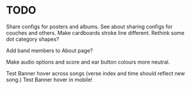 # TODO
Share configs for posters and albums.
See about sharing configs for couches and others.
Make cardboards stroke line different.
Rethink some dot category shapes?

Add band members to About page?

Make audio options and score and ear button colours more neutral.

Test Banner hover across songs (verse index and time should reflect new song.)
Test Banner hover in mobile!
